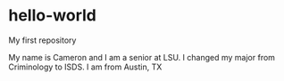 # hello-world
My first repository

My name is Cameron and I am a senior at LSU. 
I changed my major from Criminology to ISDS.
I am from Austin, TX
